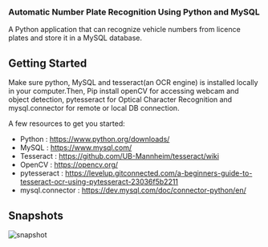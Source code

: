 ### Automatic Number Plate Recognition Using Python and MySQL

A Python application that can recognize vehicle numbers from licence plates and store it in a MySQL database.

## Getting Started

Make sure python, MySQL and tesseract(an OCR engine) is installed locally in your computer.Then, Pip install openCV for accessing webcam and object detection, pytesseract for Optical Character Recognition and mysql.connector for remote or local DB connection.

A few resources to get you started:

* Python : https://www.python.org/downloads/
* MySQL : https://www.mysql.com/
* Tesseract : https://github.com/UB-Mannheim/tesseract/wiki
* OpenCV : https://opencv.org/
* pytesseract : https://levelup.gitconnected.com/a-beginners-guide-to-tesseract-ocr-using-pytesseract-23036f5b2211
* mysql.connector : https://dev.mysql.com/doc/connector-python/en/

## Snapshots
![snapshot](https://i.ibb.co/BV84GfQ/Capture55.png)

